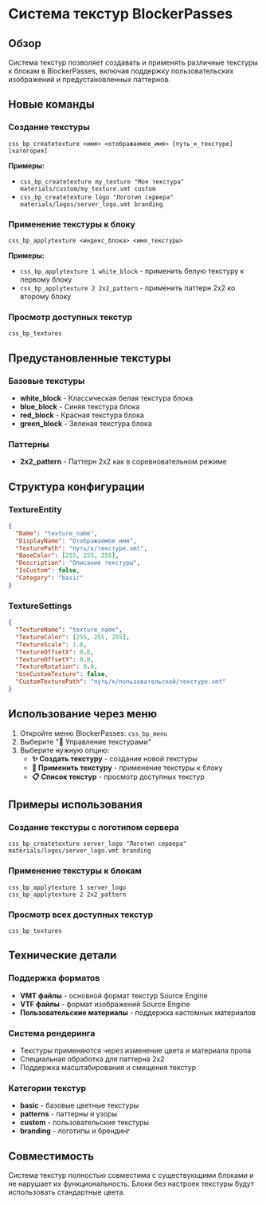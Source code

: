 # Система текстур BlockerPasses

## Обзор

Система текстур позволяет создавать и применять различные текстуры к блокам в BlockerPasses, включая поддержку пользовательских изображений и предустановленных паттернов.

## Новые команды

### Создание текстуры
```
css_bp_createtexture <имя> <отображаемое_имя> [путь_к_текстуре] [категория]
```

**Примеры:**
- `css_bp_createtexture my_texture "Моя текстура" materials/custom/my_texture.vmt custom`
- `css_bp_createtexture logo "Логотип сервера" materials/logos/server_logo.vmt branding`

### Применение текстуры к блоку
```
css_bp_applytexture <индекс_блока> <имя_текстуры>
```

**Примеры:**
- `css_bp_applytexture 1 white_block` - применить белую текстуру к первому блоку
- `css_bp_applytexture 2 2x2_pattern` - применить паттерн 2x2 ко второму блоку

### Просмотр доступных текстур
```
css_bp_textures
```

## Предустановленные текстуры

### Базовые текстуры
- **white_block** - Классическая белая текстура блока
- **blue_block** - Синяя текстура блока
- **red_block** - Красная текстура блока
- **green_block** - Зеленая текстура блока

### Паттерны
- **2x2_pattern** - Паттерн 2x2 как в соревновательном режиме

## Структура конфигурации

### TextureEntity
```json
{
  "Name": "texture_name",
  "DisplayName": "Отображаемое имя",
  "TexturePath": "путь/к/текстуре.vmt",
  "BaseColor": [255, 255, 255],
  "Description": "Описание текстуры",
  "IsCustom": false,
  "Category": "basic"
}
```

### TextureSettings
```json
{
  "TextureName": "texture_name",
  "TextureColor": [255, 255, 255],
  "TextureScale": 1.0,
  "TextureOffsetX": 0.0,
  "TextureOffsetY": 0.0,
  "TextureRotation": 0.0,
  "UseCustomTexture": false,
  "CustomTexturePath": "путь/к/пользовательской/текстуре.vmt"
}
```

## Использование через меню

1. Откройте меню BlockerPasses: `css_bp_menu`
2. Выберите "🎨 Управление текстурами"
3. Выберите нужную опцию:
   - **✨ Создать текстуру** - создание новой текстуры
   - **🎯 Применить текстуру** - применение текстуры к блоку
   - **📋 Список текстур** - просмотр доступных текстур

## Примеры использования

### Создание текстуры с логотипом сервера
```
css_bp_createtexture server_logo "Логотип сервера" materials/logos/server_logo.vmt branding
```

### Применение текстуры к блокам
```
css_bp_applytexture 1 server_logo
css_bp_applytexture 2 2x2_pattern
```

### Просмотр всех доступных текстур
```
css_bp_textures
```

## Технические детали

### Поддержка форматов
- **VMT файлы** - основной формат текстур Source Engine
- **VTF файлы** - формат изображений Source Engine
- **Пользовательские материалы** - поддержка кастомных материалов

### Система рендеринга
- Текстуры применяются через изменение цвета и материала пропа
- Специальная обработка для паттерна 2x2
- Поддержка масштабирования и смещения текстур

### Категории текстур
- **basic** - базовые цветные текстуры
- **patterns** - паттерны и узоры
- **custom** - пользовательские текстуры
- **branding** - логотипы и брендинг

## Совместимость

Система текстур полностью совместима с существующими блоками и не нарушает их функциональность. Блоки без настроек текстуры будут использовать стандартные цвета.
